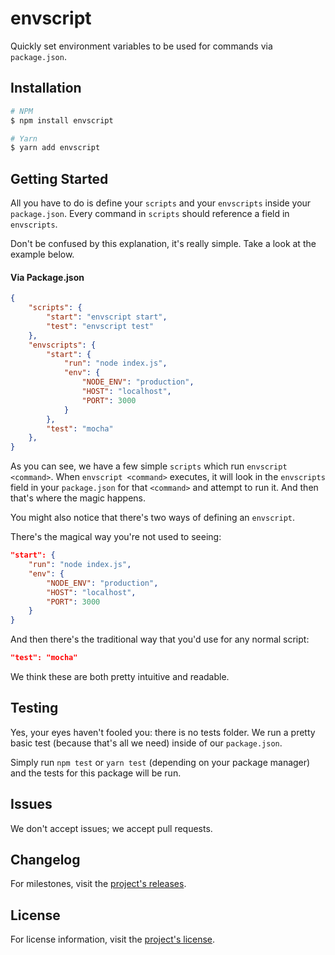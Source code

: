# envscript

Quickly set environment variables to be used for commands via `package.json`.

## Installation
```bash
# NPM
$ npm install envscript

# Yarn
$ yarn add envscript
```

## Getting Started

All you have to do is define your `scripts` and your `envscripts` inside your `package.json`. Every command in `scripts` should reference a field in `envscripts`.

Don't be confused by this explanation, it's really simple. Take a look at the example below.

#### Via Package.json

```json
{
	"scripts": {
		"start": "envscript start",
		"test": "envscript test"
	},
	"envscripts": {
		"start": {
			"run": "node index.js",
			"env": {
				"NODE_ENV": "production",
				"HOST": "localhost",
				"PORT": 3000
			}
		},
		"test": "mocha"
	},
}
```

As you can see, we have a few simple `scripts` which run `envscript <command>`. When `envscript <command>` executes, it will look in the `envscripts` field in your `package.json` for that `<command>` and attempt to run it. And then that's where the magic happens.

You might also notice that there's two ways of defining an `envscript`.

There's the magical way you're not used to seeing:

```json
"start": {
	"run": "node index.js",
	"env": {
		"NODE_ENV": "production",
		"HOST": "localhost",
		"PORT": 3000
	}
}
```

And then there's the traditional way that you'd use for any normal script:

```json
"test": "mocha"
```

We think these are both pretty intuitive and readable.

## Testing

Yes, your eyes haven't fooled you: there is no tests folder. We run a pretty basic test (because that's all we need) inside of our `package.json`.

Simply run `npm test` or `yarn test` (depending on your package manager) and the tests for this package will be run.

## Issues

We don't accept issues; we accept pull requests.

## Changelog

For milestones, visit the [project's releases](https://github.com/alecmekarzel/envscript/releases).

## License

For license information, visit the [project's license](https://github.com/alecmekarzel/envscript/blob/master/LICENSE).
